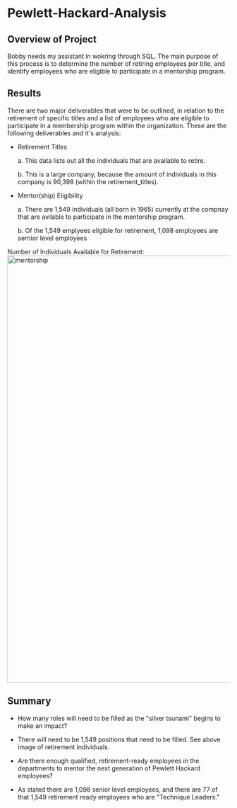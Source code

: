 # Pewlett-Hackard-Analysis

## Overview of Project
Bobby needs my assistant in wokring through SQL. The main purpose of this process is to determine the number of retiring employees per title, and identify employees who are eligible to participate in a mentorship program. 

## Results 
There are two major deliverables that were to be outlined, in relation to the retirement of specific titles and a list of employees who are eligible to participate in a membership program within the organization. These are the following deliverables and it's analysis:
- Retirement Titles

  a. This data lists out all the individuals that are available to retire.
  
  b. This is a large company, because the amount of individuals in this company is 90,398 (within the retirement_titles).
  
- Mentor(ship) Eligibility

  a. There are 1,549 individuals (all born in 1965) currently at the compnay that are avilable to participate in the mentorship program. 
  
  b. Of the 1,549 emplyees eligible for retirement, 1,098 employees are sernior level employees

Number of Individuals Available for Retirement:
<img width="965" alt="mentorship" src="https://user-images.githubusercontent.com/106715923/181655717-bf39336d-feae-4cee-83f8-332cb72aa1c5.png">


## Summary

- How many roles will need to be filled as the "silver tsunami" begins to make an impact?
* There will need to be 1,549 positions that need to be filled. See above image of retirement individuals. 

- Are there enough qualified, retirement-ready employees in the departments to mentor the next generation of Pewlett Hackard employees?
* As stated there are 1,098 senior level employees, and there are 77 of that 1,549 retirement ready employees who are "Technique Leaders." 
